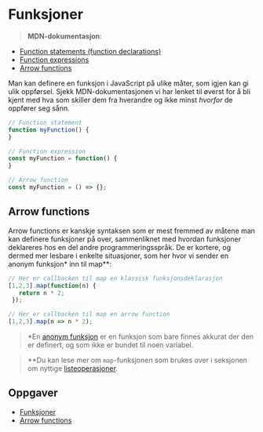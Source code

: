 # Funksjoner

> **MDN-dokumentasjon**:
* [Function statements (function declarations) ](https://developer.mozilla.org/en-US/docs/Web/JavaScript/Reference/Statements/function)
* [Function expressions ](https://developer.mozilla.org/en-US/docs/Web/JavaScript/Reference/Operators/function)
* [Arrow functions](https://developer.mozilla.org/en-US/docs/Web/JavaScript/Reference/Functions/Arrow_functions)

Man kan definere en funksjon i JavaScript på ulike måter, som igjen kan gi ulik oppførsel. Sjekk MDN-dokumentasjonen vi har lenket til øverst for å bli kjent med hva som skiller dem fra hverandre og ikke minst *hvorfor* de oppfører seg sånn.

```javascript
// Function statement
function myFunction() {
}

// Function expression
const myFunction = function() {
}

// Arrow function
const myFunction = () => {};
```

## Arrow functions
Arrow functions er kanskje syntaksen som er mest fremmed av måtene man kan definere funksjoner på over, sammenliknet med hvordan funksjoner deklareres hos en del andre programmeringsspråk. De er kortere, og dermed mer lesbare i enkelte situasjoner, som her hvor vi sender en anonym funksjon\* inn til map\*\*:

```javascript
// Her er callbacken til map en klassisk funksjonsdeklarasjon
[1,2,3].map(function(n) {
   return n * 2;
 });

// Her er callbacken til map en arrow function
[1,2,3].map(n => n * 2);
```

> \*En [anonym funksjon](https://en.wikipedia.org/wiki/Anonymous_function) er en funksjon som bare finnes akkurat der den er definert, og som ikke er bundet til noen variabel.

> \*\*Du kan lese mer om `map`-funksjonen som brukes over i seksjonen om nyttige [listeoperasjoner](/05-listeoperasjoner.md).

## Oppgaver
* [Funksjoner](http://jsbin.com/nahugen/4/edit?js,console)
* [Arrow functions](http://tddbin.com/#?kata=es6/language/arrow-functions/basics)
